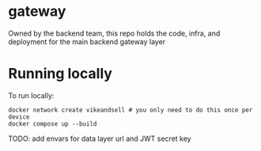 # gateway

Owned by the backend team, this repo holds the code, infra, and deployment for the main backend gateway layer

# Running locally

To run locally:

```
docker network create vikeandsell # you only need to do this once per device
docker compose up --build
```

TODO: add envars for data layer url and JWT secret key
